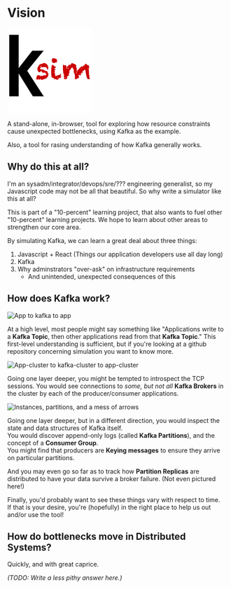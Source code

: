 # Vision
![ksim Logo](/client/public/logo192.png)

A stand-alone, in-browser, tool for exploring how resource constraints cause unexpected bottlenecks, using Kafka as the example.

Also, a tool for rasing understanding of how Kafka generally works.

## Why do this at all?
I'm an sysadm/integrator/devops/sre/??? engineering generalist, so my Javascript code may not be all that beautiful.
So why write a simulator like this at all?

This is part of a "10-percent" learning project, that also wants to fuel other "10-percent" learning projects.
We hope to learn about other areas to strengthen our core area.

By simulating Kafka, we can learn a great deal about three things:
1. Javascript + React (Things our application developers use all day long)
1. Kafka
1. Why adminstrators "over-ask" on infrastructure requirements
   - And unintended, unexpected consequences of this

## How does Kafka work?
![App to kafka to app](img/Kafka_basic_001.png "Simple: Applications write to Kafka, and applications read from kafka.")

At a high level, most people might say something like "Applications write to a **Kafka Topic**, then other applications read from that **Kafka Topic**."
This first-level understanding is sufficient, but if you're looking at a github repository concerning simulation you want to know more.


![App-cluster to kafka-cluster to app-cluster](img/Kafka_basic_002.png "Tracking TCP: Application cluster-members to Kafka cluster-members to Application cluster-members.")

Going one layer deeper, you might be tempted to introspect the TCP sessions.
You would see connections to _some, but not all_ **Kafka Brokers** in the cluster by each of the producer/consumer applications.

![Instances, partitions, and a mess of arrows](img/Kafka_basic_003.png "Diagramming what producers and consumers use which partitions")

Going one layer deeper, but in a different direction, you would inspect the state and data structures of Kafka itself.  
You would discover append-only logs (called **Kafka Partitions**), and the concept of a **Consumer Group**.  
You might find that producers are **Keying messages** to ensure they arrive on particular partitions.

And you may even go so far as to track how **Partition Replicas** are distributed to have your data survive a broker failure. (Not even pictured here!)

Finally, you'd probably want to see these things vary with respect to time.  
If that is your desire, you're (hopefully) in the right place to help us out and/or use the tool!

## How do bottlenecks move in Distributed Systems?
Quickly, and with great caprice.

_(TODO: Write a less pithy answer here.)_
